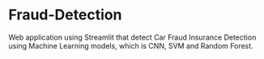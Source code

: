 # Fraud-Detection
Web application using Streamlit that detect Car Fraud Insurance Detection using Machine Learning models, which is CNN, SVM and Random Forest.
